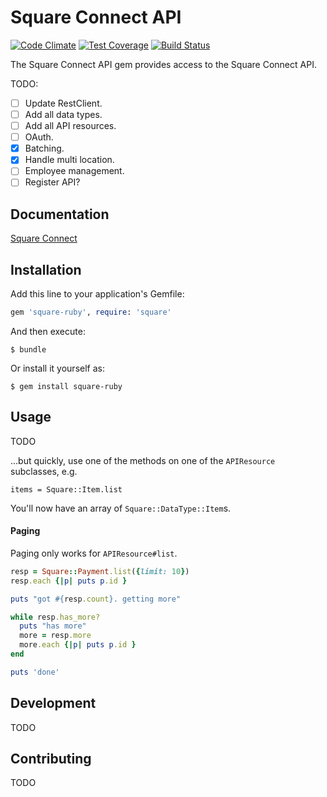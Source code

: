 # Square Connect API

[![Code Climate](https://codeclimate.com/github/giantmachines/square-ruby/badges/gpa.svg)](https://codeclimate.com/github/giantmachines/square-ruby) [![Test Coverage](https://codeclimate.com/github/giantmachines/square-ruby/badges/coverage.svg)](https://codeclimate.com/github/giantmachines/square-ruby/coverage) [![Build Status](https://travis-ci.org/giantmachines/square-ruby.svg?branch=master)](https://travis-ci.org/giantmachines/square-ruby)

The Square Connect API gem provides access to the Square Connect API.

TODO:

- [ ] Update RestClient.
- [ ] Add all data types.  
- [ ] Add all API resources.
- [ ] OAuth.
- [x] Batching.
- [x] Handle multi location.
- [ ] Employee management.
- [ ] Register API?

## Documentation

[Square Connect](https://docs.connect.squareup.com/)

## Installation

Add this line to your application's Gemfile:

```ruby
gem 'square-ruby', require: 'square'
```

And then execute:

    $ bundle

Or install it yourself as:

    $ gem install square-ruby

## Usage

TODO

...but quickly, use one of the methods on one of the `APIResource` subclasses, e.g.

`items = Square::Item.list`

You'll now have an array of `Square::DataType::Item`s.

#### Paging

Paging only works for `APIResource#list`.

```ruby
resp = Square::Payment.list({limit: 10})
resp.each {|p| puts p.id }

puts "got #{resp.count}. getting more"

while resp.has_more?
  puts "has more"
  more = resp.more
  more.each {|p| puts p.id }
end

puts 'done'
```

## Development

TODO

## Contributing

TODO
